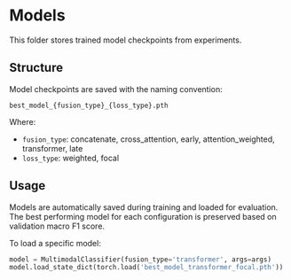 # Models

This folder stores trained model checkpoints from experiments.

## Structure

Model checkpoints are saved with the naming convention:
```
best_model_{fusion_type}_{loss_type}.pth
```

Where:
- `fusion_type`: concatenate, cross_attention, early, attention_weighted, transformer, late
- `loss_type`: weighted, focal

## Usage

Models are automatically saved during training and loaded for evaluation. The best performing model for each configuration is preserved based on validation macro F1 score.

To load a specific model:
```python
model = MultimodalClassifier(fusion_type='transformer', args=args)
model.load_state_dict(torch.load('best_model_transformer_focal.pth'))
```